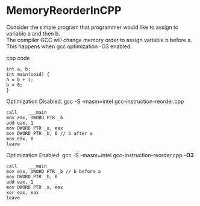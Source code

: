 # MemoryReorderInCPP

Consider the simple program that programmer would like to assign to variable a and then b.  
The compiler GCC will change memory order to assign variable b before a.  
This happens when gcc optimization -O3 enabled.
    
cpp code
    
    int a, b;
    int main(void) {
    a = b + 1;
    b = 0;
    }

Optimization Disabled: gcc -S -masm=intel gcc-instruction-reorder.cpp

    call	___main
    mov	eax, DWORD PTR _b
    add	eax, 1
    mov	DWORD PTR _a, eax
    mov	DWORD PTR _b, 0 // b after a
    mov	eax, 0
    leave

Optimization Enabled: gcc -S -masm=intel gcc-instruction-reorder.cpp **-O3**

    call	___main
    mov	eax, DWORD PTR _b // b before a
    mov	DWORD PTR _b, 0
    add	eax, 1
    mov	DWORD PTR _a, eax
    xor	eax, eax
    leave
